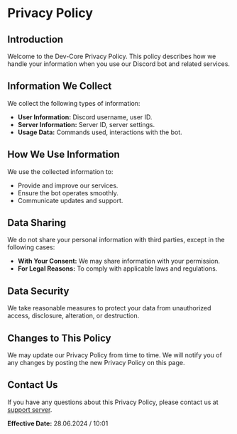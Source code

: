 # Privacy Policy

## Introduction
Welcome to the Dev-Core Privacy Policy. This policy describes how we handle your information when you use our Discord bot and related services.

## Information We Collect
We collect the following types of information:
- **User Information:** Discord username, user ID.
- **Server Information:** Server ID, server settings.
- **Usage Data:** Commands used, interactions with the bot.

## How We Use Information
We use the collected information to:
- Provide and improve our services.
- Ensure the bot operates smoothly.
- Communicate updates and support.

## Data Sharing
We do not share your personal information with third parties, except in the following cases:
- **With Your Consent:** We may share information with your permission.
- **For Legal Reasons:** To comply with applicable laws and regulations.

## Data Security
We take reasonable measures to protect your data from unauthorized access, disclosure, alteration, or destruction.

## Changes to This Policy
We may update our Privacy Policy from time to time. We will notify you of any changes by posting the new Privacy Policy on this page.

## Contact Us
If you have any questions about this Privacy Policy, please contact us at [support server](https://discord.gg/8fVBVpeast).

**Effective Date:** 28.06.2024 / 10:01


